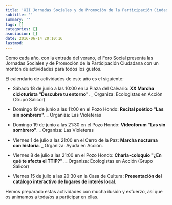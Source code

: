 ```yaml
---
title: 'XII Jornadas Sociales y de Promoción de la Participación Ciudadana'
subtitle: ''
summary: ''
tags: []
categories: []
asociacion: []
date: 2016-06-14 20:10:16
lastmod:
---
```


Como cada año, con la entrada del verano, el Foro Social presenta las Jornadas Sociales y de Promoción de la Participación Ciudadana con un montón de actividades para todos los gustos. 

El calendario de actividades de este año es el siguiente:


-  Sábado 18 de junio a las 10:00 en la Plaza del Calvario: **XX Marcha cicloturista "Descubre tu entorno"**.
_ Organiza: Ecologistas en Acción (Grupo Salicor)

-  Domingo 19 de junio a las 11:00 en el Pozo Hondo: **Recital poético "Las sin sombrero"**. 
_ Organiza: Las Violeteras

-  Domingo 19 de junio a las 21:30 en el Pozo Hondo: **Videoforum "Las sin sombrero"**.
_ Organiza: Las Violeteras

-  Viernes 1 de julio a las 21:00 en el Cerro de la Paz: **Marcha nocturna con historia**.
_ Organiza: Ayuda en Acción.

-  Viernes 8 de julio a las 21:00 en el Pozo Hondo: **Charla-coloquio "¿En qué te afecta el TTIP?"**.
_ Organiza: Ecologistas en Acción (Grupo Salicor)

-  Viernes 15 de julio a las 20:30 en la Casa de Cultura: **Presentación del catálogo interactivo de lugares de interés local**.



Hemos preparado estas actividades con mucha ilusión y esfuerzo, así que os animamos a toda/os a participar en ellas. 


